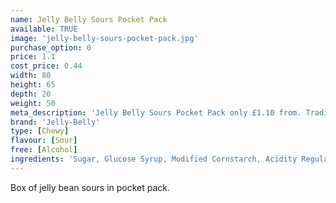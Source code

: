 ```yaml
---
name: Jelly Belly Sours Pocket Pack
available: TRUE
image: 'jelly-belly-sours-pocket-pack.jpg'
purchase_option: 0
price: 1.1
cost_price: 0.44
width: 80
height: 65
depth: 20
weight: 50
meta_description: 'Jelly Belly Sours Pocket Pack only £1.10 from. Traditional sweets and more at Humbugs Confectionery Store. Specialists in satisfying your sweet tooth!"'
brand: 'Jelly-Belly'
type: [Chewy]
flavour: [Sour]
free: [Alcohol]
ingredients: 'Sugar, Glucose Syrup, Modified Cornstarch, Acidity Regulators: (E297, E325, E330, E331), Apple Juice Concentrate, Strawberry Puree, Blueberry Puree, Grape Juice Concentrate, Lemon Puree, Cherry Juice Concentrate, Raspberry Puree, Peach Puree Concentrate, Orange Puree, Natural and Artificial Flavourings, Colours (E100, E102 [Tartrazine], E110, E129, E132, E133, E150D, E171), Glazing Agents (E901, E903, E904)'
---
```

Box of jelly bean sours in pocket pack.